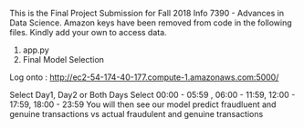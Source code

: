 This is the Final Project Submission for Fall 2018 Info 7390 - Advances in Data Science. 
Amazon keys have been removed from code in the following files. Kindly add your own to access data. 
1) app.py
3) Final Model Selection

Log onto : http://ec2-54-174-40-177.compute-1.amazonaws.com:5000/ 

Select Day1, Day2 or Both Days 
Select 00:00 - 05:59 , 06:00 - 11:59, 12:00 - 17:59, 18:00 - 23:59
You will then see our model predict fraudluent and genuine transactions vs actual fraudulent and genuine transactions